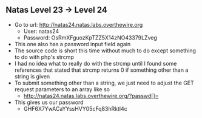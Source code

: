 ## Natas Level 23 → Level 24
- Go to url: http://natas24.natas.labs.overthewire.org
    - User: natas24
    - Password: OsRmXFguozKpTZZ5X14zNO43379LZveg
- This one also has a password input field again
- The source code is short this time without much to do except something to do with php's strcmp
- I had no idea what to really do with the strcmp until I found some references that stated that strcmp returns 0 if something other than a string is given
- To submit something other than a string, we just need to adjust the GET request parameters to an array like so
    - http://natas24.natas.labs.overthewire.org/?passwd[]=
- This gives us our password
    - GHF6X7YwACaYYssHVY05cFq83hRktl4c